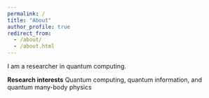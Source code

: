 ```yaml
---
permalink: /
title: "About"
author_profile: true
redirect_from: 
  - /about/
  - /about.html
---
```


I am a researcher in quantum computing.


**Research interests**
Quantum computing, quantum information, and quantum many-body physics
